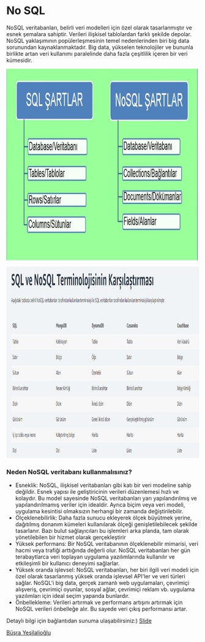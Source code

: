 
 # No SQL

NoSQL veritabanları, belirli veri modelleri için özel olarak tasarlanmıştır ve esnek şemalara sahiptir. Verileri ilişkisel tablolardan farklı şekilde depolar. NoSQL yaklaşımının popülerleşmesinin temel nedenlerinden biri big data sorunundan kaynaklanmaktadır. Big data, yükselen teknolojiler ve bununla birlikte artan veri kullanımı paralelinde daha fazla çeşitlilik içeren bir veri kümesidir. 


 <a href="url"><img src="https://github.com/baristutakli/Developer_Teamwork/blob/main/SQL-NoSQL/NoSQL/Image/MONGODBSQLFARK.jpg?raw=true"  height="500" width="500" ></a>

 <a href="url"><img src="https://github.com/baristutakli/Developer_Teamwork/blob/main/SQL-NoSQL/NoSQL/Image/2022-01-28_16-57-09.png?raw=true"  height="500" width="800" ></a>


### Neden NoSQL veritabanı kullanmalısınız?

* Esneklik: NoSQL, ilişkisel veritabanları gibi katı bir veri modeline sahip değildir. Esnek yapısı ile geliştiricinin verileri düzenlemesi hızlı ve kolaydır. Bu model sayesinde NoSQL veritabanları yarı yapılandırılmış ve yapılandırılmamış veriler için idealdir. Ayrıca biçim veya veri modeli, uygulama kesintisi olmaksızın herhangi bir zamanda değiştirilebilir.
* Ölçeklenebilirlik: Daha fazla sunucu ekleyerek ölçek büyütmek yerine, dağıtılmış donanım kümeleri kullanılarak ölçeği genişletilebilecek şekilde tasarlanır. Bazı bulut sağlayıcıları bu işlemleri arka planda, tam olarak yönetilebilen bir hizmet olarak gerçekleştirir
* Yüksek performans: Bir NoSQL veritabanının ölçeklenebilir mimarisi, veri hacmi veya trafiği arttığında değerli olur. NoSQL veritabanları her gün terabaytlarca veri toplayan uygulama yazılımlarında kullanılır ve etkileşimli bir kullanıcı deneyimi sağlarlar.
* Yüksek oranda işlevsel: NoSQL veritabanları, her biri ilgili veri modeli için özel olarak tasarlanmış yüksek oranda işlevsel API'ler ve veri türleri sağlar. NoSQL’i big data, gerçek zamanlı web uygulamaları, çevrimiçi alışveriş, çevrimiçi oyunlar, sosyal ağlar, çevrimiçi reklam vb. uygulama yazılımları için ideal seçim yapanda bunlardır.
* Önbellekleme: Verileri artırmak ve performans artışını artırmak için NoSQL  verileri önbelleğe alır. Bu sayede veri çıkış performansı artar.


Detaylı bilgi için bağlantıdan sunuma ulaşabilirsiniz:)
[Slide](https://github.com/baristutakli/Developer_Teamwork/blob/main/SQL-NoSQL/NoSQL/NOSQL.pptx)

 [Büşra Yeşilalioğlu](https://github.com/7Auri)